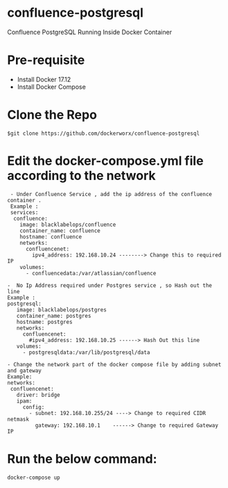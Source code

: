 # confluence-postgresql


Confluence PostgreSQL Running Inside Docker Container 

# Pre-requisite

- Install Docker 17.12
- Install Docker Compose

# Clone the Repo

```
$git clone https://github.com/dockerworx/confluence-postgresql
```
# Edit the docker-compose.yml file according to the network
```
 - Under Confluence Service , add the ip address of the confluence container .
 Example :
 services:
  confluence:
    image: blacklabelops/confluence
    container_name: confluence
    hostname: confluence
    networks:
      confluencenet:
        ipv4_address: 192.168.10.24 --------> Change this to required IP
    volumes:
      - confluencedata:/var/atlassian/confluence
 ```
 ```
-  No Ip Address required under Postgres service , so Hash out the line
 Example :
 postgresql:
    image: blacklabelops/postgres
    container_name: postgres
    hostname: postgres
    networks:
      confluencenet:
        #ipv4_address: 192.168.10.25 ------> Hash Out this line
    volumes:
      - postgresqldata:/var/lib/postgresql/data
 
- Change the network part of the docker compose file by adding subnet and gateway
Example:
networks:
  confluencenet:
    driver: bridge
    ipam:
      config:
        - subnet: 192.168.10.255/24 ----> Change to required CIDR netmask
          gateway: 192.168.10.1    ------> Change to required Gateway IP
```


# Run the below command:

```
docker-compose up
```
